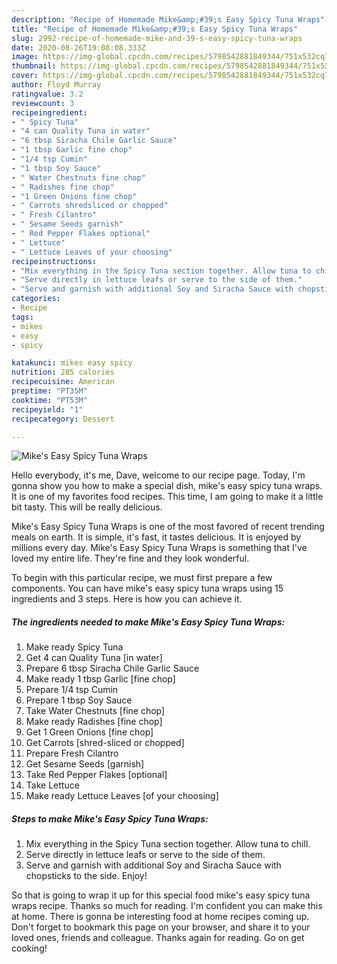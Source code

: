 ```yaml
---
description: "Recipe of Homemade Mike&amp;#39;s Easy Spicy Tuna Wraps"
title: "Recipe of Homemade Mike&amp;#39;s Easy Spicy Tuna Wraps"
slug: 2992-recipe-of-homemade-mike-and-39-s-easy-spicy-tuna-wraps
date: 2020-08-26T19:08:08.333Z
image: https://img-global.cpcdn.com/recipes/5798542881849344/751x532cq70/mikes-easy-spicy-tuna-wraps-recipe-main-photo.jpg
thumbnail: https://img-global.cpcdn.com/recipes/5798542881849344/751x532cq70/mikes-easy-spicy-tuna-wraps-recipe-main-photo.jpg
cover: https://img-global.cpcdn.com/recipes/5798542881849344/751x532cq70/mikes-easy-spicy-tuna-wraps-recipe-main-photo.jpg
author: Floyd Murray
ratingvalue: 3.2
reviewcount: 3
recipeingredient:
- " Spicy Tuna"
- "4 can Quality Tuna in water"
- "6 tbsp Siracha Chile Garlic Sauce"
- "1 tbsp Garlic fine chop"
- "1/4 tsp Cumin"
- "1 tbsp Soy Sauce"
- " Water Chestnuts fine chop"
- " Radishes fine chop"
- "1 Green Onions fine chop"
- " Carrots shredsliced or chopped"
- " Fresh Cilantro"
- " Sesame Seeds garnish"
- " Red Pepper Flakes optional"
- " Lettuce"
- " Lettuce Leaves of your choosing"
recipeinstructions:
- "Mix everything in the Spicy Tuna section together. Allow tuna to chill."
- "Serve directly in lettuce leafs or serve to the side of them."
- "Serve and garnish with additional Soy and Siracha Sauce with chopsticks to the side. Enjoy!"
categories:
- Recipe
tags:
- mikes
- easy
- spicy

katakunci: mikes easy spicy 
nutrition: 285 calories
recipecuisine: American
preptime: "PT35M"
cooktime: "PT53M"
recipeyield: "1"
recipecategory: Dessert

---
```



![Mike&#39;s Easy Spicy Tuna Wraps](https://img-global.cpcdn.com/recipes/5798542881849344/751x532cq70/mikes-easy-spicy-tuna-wraps-recipe-main-photo.jpg)

Hello everybody, it's me, Dave, welcome to our recipe page. Today, I'm gonna show you how to make a special dish, mike&#39;s easy spicy tuna wraps. It is one of my favorites food recipes. This time, I am going to make it a little bit tasty. This will be really delicious.



Mike&#39;s Easy Spicy Tuna Wraps is one of the most favored of recent trending meals on earth. It is simple, it's fast, it tastes delicious. It is enjoyed by millions every day. Mike&#39;s Easy Spicy Tuna Wraps is something that I've loved my entire life. They're fine and they look wonderful.


To begin with this particular recipe, we must first prepare a few components. You can have mike&#39;s easy spicy tuna wraps using 15 ingredients and 3 steps. Here is how you can achieve it.

<!--inarticleads1-->

##### The ingredients needed to make Mike&#39;s Easy Spicy Tuna Wraps:

1. Make ready  Spicy Tuna
1. Get 4 can Quality Tuna [in water]
1. Prepare 6 tbsp Siracha Chile Garlic Sauce
1. Make ready 1 tbsp Garlic [fine chop]
1. Prepare 1/4 tsp Cumin
1. Prepare 1 tbsp Soy Sauce
1. Take  Water Chestnuts [fine chop]
1. Make ready  Radishes [fine chop]
1. Get 1 Green Onions [fine chop]
1. Get  Carrots [shred-sliced or chopped]
1. Prepare  Fresh Cilantro
1. Get  Sesame Seeds [garnish]
1. Take  Red Pepper Flakes [optional]
1. Take  Lettuce
1. Make ready  Lettuce Leaves [of your choosing]




<!--inarticleads2-->

##### Steps to make Mike&#39;s Easy Spicy Tuna Wraps:

1. Mix everything in the Spicy Tuna section together. Allow tuna to chill.
1. Serve directly in lettuce leafs or serve to the side of them.
1. Serve and garnish with additional Soy and Siracha Sauce with chopsticks to the side. Enjoy!




So that is going to wrap it up for this special food mike&#39;s easy spicy tuna wraps recipe. Thanks so much for reading. I'm confident you can make this at home. There is gonna be interesting food at home recipes coming up. Don't forget to bookmark this page on your browser, and share it to your loved ones, friends and colleague. Thanks again for reading. Go on get cooking!
